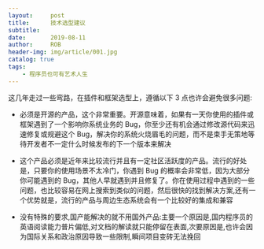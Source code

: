 ```yaml
---
layout:     post
title:      技术选型建议
subtitle:   
date:       2019-08-11
author:     ROB
header-img: img/article/001.jpg
catalog: true
tags:
    - 程序员也可有艺术人生
---
```


这几年走过一些弯路，在插件和框架选型上，遵循以下 3 点也许会避免很多问题:

- 必须是开源的产品，这个非常重要。开源意味着，如果有一天你使用的插件或框架遇到了一个影响你系统业务的 Bug，你至少还有机会通过修改源代码来迅速修复或规避这个 Bug，解决你的系统火烧眉毛的问题，而不是束手无策地等待开发者不一定什么时候发布的下一个版本来解决

- 这个产品必须是近年来比较流行并且有一定社区活跃度的产品。流行的好处是，只要你的使用场景不太冷门，你遇到 Bug 的概率会非常低，因为大部分你可能遇到的 Bug，其他人早就遇到并且修复了。你在使用过程中遇到的一些问题，也比较容易在网上搜索到类似的问题，然后很快的找到解决方案,还有一个优势就是，流行的产品与周边生态系统会有一个比较好的集成和兼容
- 没有特殊的要求,国产能解决的就不用国外产品:主要一个原因是,国内程序员的英语阅读能力普片偏低,对文档的解读就只能停留在表面,次要原因是,也许会因为国际关系和政治原因导致一些限制,瞬间项目变砖无法挽回


